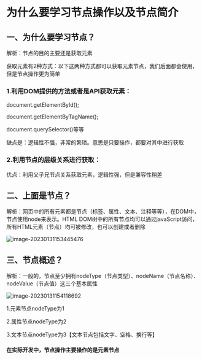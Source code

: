 

# 为什么要学习节点操作以及节点简介

## 一、为什么要学习节点？

解析：节点的目的主要还是获取元素

获取元素有2种方式：以下这两种方式都可以获取元素节点，我们后面都会使用，但是节点操作更为简单

### 1.利用DOM提供的方法或者是API获取元素：

document.getElementById();

document.getElementByTagName();

document.querySelector()等等

缺点是：逻辑性不强，非常的繁琐。意思是只要操作，都要对其中进行获取

### 2.利用节点的层级关系进行获取：

优点：利用父子兄节点关系获取元素，逻辑性强，但是兼容性稍差

## 二、上面是节点？

解析：网页中的所有元素都是节点（标签、属性、文本、注释等等），在DOM中，节点使用node来表示。HTML  DOM树中的所有节点均可以通过javaScript访问，所有HTML元素（节点）均可被修改，也可以创建或者删除

![image-20230131153445476](C:\Users\谭磊\AppData\Roaming\Typora\typora-user-images\image-20230131153445476.png)

## 三、节点概述？

解析：一般的，节点至少拥有nodeType（节点类型）、nodeName（节点名称）、nodeValue（节点值）这三个基本属性

![image-20230131154118692](C:\Users\谭磊\AppData\Roaming\Typora\typora-user-images\image-20230131154118692.png)

1.元素节点nodeType为1

2.属性节点nodeType为2

3.文本节点nodeType为3【文本节点包括文字、空格、换行等】

#### 在实际开发中，节点操作主要操作的是元素节点